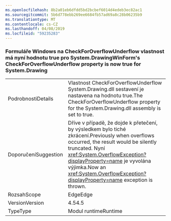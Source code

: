```yaml
---
ms.openlocfilehash: 8b2a01eb6dfdd5bd2bcbef6014d4edeb3ec82ac1
ms.sourcegitcommit: 5b6d778ebb269ee6684fb57ad69a8c28b06235b9
ms.translationtype: MT
ms.contentlocale: cs-CZ
ms.lasthandoff: 04/08/2019
ms.locfileid: "59235283"
---
```

### <a name="winforms-checkforoverflowunderflow-property-is-now-true-for-systemdrawing"></a><span data-ttu-id="9a1c4-101">Formuláře Windows na CheckForOverflowUnderflow vlastnost má nyní hodnotu true pro System.Drawing</span><span class="sxs-lookup"><span data-stu-id="9a1c4-101">WinForm's CheckForOverflowUnderflow property is now true for System.Drawing</span></span>

|   |   |
|---|---|
|<span data-ttu-id="9a1c4-102">Podrobnosti</span><span class="sxs-lookup"><span data-stu-id="9a1c4-102">Details</span></span>|<span data-ttu-id="9a1c4-103">Vlastnost CheckForOverflowUnderflow System.Drawing.dll sestavení je nastavena na hodnotu true.</span><span class="sxs-lookup"><span data-stu-id="9a1c4-103">The CheckForOverflowUnderflow property for the System.Drawing.dll assembly is set to true.</span></span>|
|<span data-ttu-id="9a1c4-104">Doporučení</span><span class="sxs-lookup"><span data-stu-id="9a1c4-104">Suggestion</span></span>|<span data-ttu-id="9a1c4-105">Dříve v případě, že dojde k přetečení, by výsledkem bylo tiché zkrácení.</span><span class="sxs-lookup"><span data-stu-id="9a1c4-105">Previously when overflows occurred, the result would be silently truncated.</span></span> <span data-ttu-id="9a1c4-106">Nyní <xref:System.OverflowException?displayProperty=name> je vyvolána výjimka.</span><span class="sxs-lookup"><span data-stu-id="9a1c4-106">Now an <xref:System.OverflowException?displayProperty=name> exception is thrown.</span></span>|
|<span data-ttu-id="9a1c4-107">Rozsah</span><span class="sxs-lookup"><span data-stu-id="9a1c4-107">Scope</span></span>|<span data-ttu-id="9a1c4-108">Edge</span><span class="sxs-lookup"><span data-stu-id="9a1c4-108">Edge</span></span>|
|<span data-ttu-id="9a1c4-109">Version</span><span class="sxs-lookup"><span data-stu-id="9a1c4-109">Version</span></span>|<span data-ttu-id="9a1c4-110">4.5</span><span class="sxs-lookup"><span data-stu-id="9a1c4-110">4.5</span></span>|
|<span data-ttu-id="9a1c4-111">Type</span><span class="sxs-lookup"><span data-stu-id="9a1c4-111">Type</span></span>|<span data-ttu-id="9a1c4-112">Modul runtime</span><span class="sxs-lookup"><span data-stu-id="9a1c4-112">Runtime</span></span>|
